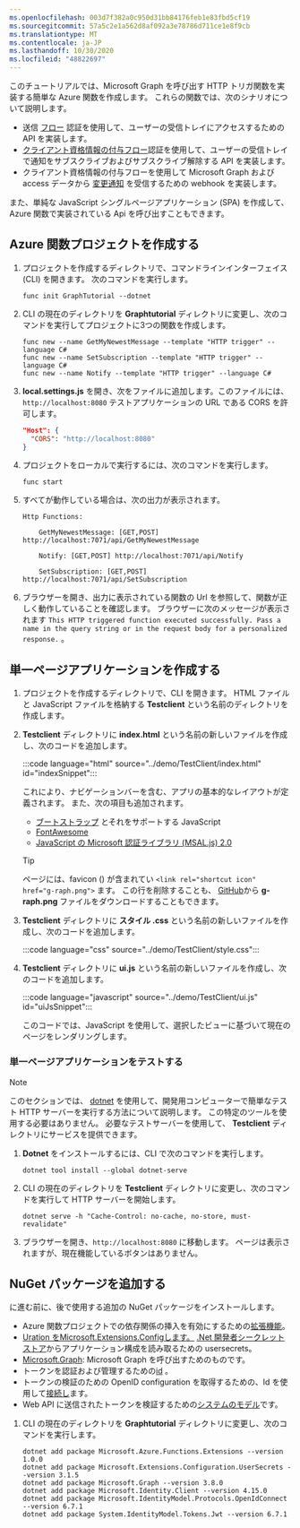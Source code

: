 ```yaml
---
ms.openlocfilehash: 003d7f382a0c950d31bb84176feb1e83fbd5cf19
ms.sourcegitcommit: 57a5c2e1a562d8af092a3e78786d711ce1e8f9cb
ms.translationtype: MT
ms.contentlocale: ja-JP
ms.lasthandoff: 10/30/2020
ms.locfileid: "48822697"
---
```

<!-- markdownlint-disable MD002 MD041 -->

このチュートリアルでは、Microsoft Graph を呼び出す HTTP トリガ関数を実装する簡単な Azure 関数を作成します。 これらの関数では、次のシナリオについて説明します。

- 送信 [フロー](https://docs.microsoft.com/azure/active-directory/develop/v2-oauth2-on-behalf-of-flow) 認証を使用して、ユーザーの受信トレイにアクセスするための API を実装します。
- [クライアント資格情報の付与フロー](https://docs.microsoft.com/azure/active-directory/develop/v2-oauth2-client-creds-grant-flow)認証を使用して、ユーザーの受信トレイで通知をサブスクライブおよびサブスクライブ解除する API を実装します。
- クライアント資格情報の付与フローを使用して Microsoft Graph および access データから [変更通知](https://docs.microsoft.com/graph/webhooks) を受信するための webhook を実装します。

また、単純な JavaScript シングルページアプリケーション (SPA) を作成して、Azure 関数で実装されている Api を呼び出すこともできます。

## <a name="create-azure-functions-project"></a>Azure 関数プロジェクトを作成する

1. プロジェクトを作成するディレクトリで、コマンドラインインターフェイス (CLI) を開きます。 次のコマンドを実行します。

    ```Shell
    func init GraphTutorial --dotnet
    ```

1. CLI の現在のディレクトリを **Graphtutorial** ディレクトリに変更し、次のコマンドを実行してプロジェクトに3つの関数を作成します。

    ```Shell
    func new --name GetMyNewestMessage --template "HTTP trigger" --language C#
    func new --name SetSubscription --template "HTTP trigger" --language C#
    func new --name Notify --template "HTTP trigger" --language C#
    ```

1. **local.settings.js** を開き、次をファイルに追加します。このファイルには、 `http://localhost:8080` テストアプリケーションの URL である CORS を許可します。

    ```json
    "Host": {
      "CORS": "http://localhost:8080"
    }
    ```

1. プロジェクトをローカルで実行するには、次のコマンドを実行します。

    ```Shell
    func start
    ```

1. すべてが動作している場合は、次の出力が表示されます。

    ```Shell
    Http Functions:

        GetMyNewestMessage: [GET,POST] http://localhost:7071/api/GetMyNewestMessage

        Notify: [GET,POST] http://localhost:7071/api/Notify

        SetSubscription: [GET,POST] http://localhost:7071/api/SetSubscription
    ```

1. ブラウザーを開き、出力に表示されている関数の Url を参照して、関数が正しく動作していることを確認します。 ブラウザーに次のメッセージが表示されます `This HTTP triggered function executed successfully. Pass a name in the query string or in the request body for a personalized response.` 。

## <a name="create-single-page-application"></a>単一ページアプリケーションを作成する

1. プロジェクトを作成するディレクトリで、CLI を開きます。 HTML ファイルと JavaScript ファイルを格納する **Testclient** という名前のディレクトリを作成します。

1. **Testclient** ディレクトリに **index.html** という名前の新しいファイルを作成し、次のコードを追加します。

    :::code language="html" source="../demo/TestClient/index.html" id="indexSnippet":::

    これにより、ナビゲーションバーを含む、アプリの基本的なレイアウトが定義されます。 また、次の項目も追加されます。

    - [ブートストラップ](https://getbootstrap.com/) とそれをサポートする JavaScript
    - [FontAwesome](https://fontawesome.com/)
    - [JavaScript の Microsoft 認証ライブラリ (MSAL.js) 2.0](https://github.com/AzureAD/microsoft-authentication-library-for-js/tree/dev/lib/msal-browser)

    > [!TIP]
    > ページには、favicon () が含まれてい `<link rel="shortcut icon" href="g-raph.png">` ます。 この行を削除することも、 [GitHub](https://github.com/microsoftgraph/g-raph)から **g-raph.png** ファイルをダウンロードすることもできます。

1. **Testclient** ディレクトリに **スタイル .css** という名前の新しいファイルを作成し、次のコードを追加します。

    :::code language="css" source="../demo/TestClient/style.css":::

1. **Testclient** ディレクトリに **ui.js** という名前の新しいファイルを作成し、次のコードを追加します。

    :::code language="javascript" source="../demo/TestClient/ui.js" id="uiJsSnippet":::

    このコードでは、JavaScript を使用して、選択したビューに基づいて現在のページをレンダリングします。

### <a name="test-the-single-page-application"></a>単一ページアプリケーションをテストする

> [!NOTE]
> このセクションでは、 [dotnet](https://github.com/natemcmaster/dotnet-serve) を使用して、開発用コンピューターで簡単なテスト HTTP サーバーを実行する方法について説明します。 この特定のツールを使用する必要はありません。 必要なテストサーバーを使用して、 **Testclient** ディレクトリにサービスを提供できます。

1. **Dotnet** をインストールするには、CLI で次のコマンドを実行します。

    ```Shell
    dotnet tool install --global dotnet-serve
    ```

1. CLI の現在のディレクトリを **Testclient** ディレクトリに変更し、次のコマンドを実行して HTTP サーバーを開始します。

    ```Shell
    dotnet serve -h "Cache-Control: no-cache, no-store, must-revalidate"
    ```

1. ブラウザーを開き、`http://localhost:8080` に移動します。 ページは表示されますが、現在機能しているボタンはありません。

## <a name="add-nuget-packages"></a>NuGet パッケージを追加する

に進む前に、後で使用する追加の NuGet パッケージをインストールします。

- Azure 関数プロジェクトでの依存関係の挿入を有効にするための[拡張機能](https://www.nuget.org/packages/Microsoft.Azure.Functions.Extensions)。
- [ Uration をMicrosoft.Extensions.Configします。](https://www.nuget.org/packages/Microsoft.Extensions.Configuration.UserSecrets) [.Net 開発者シークレットストア](https://docs.microsoft.com/aspnet/core/security/app-secrets)からアプリケーション構成を読み取るための usersecrets。
- [Microsoft.Graph](https://www.nuget.org/packages/Microsoft.Graph/): Microsoft Graph を呼び出すためのものです。
- トークンを認証および管理するための[id](https://www.nuget.org/packages/Microsoft.Identity.Client/) 。
- トークンの検証のための OpenID configuration を取得するための、Id を使用して[接続し](https://www.nuget.org/packages/Microsoft.IdentityModel.Protocols.OpenIdConnect)ます。
- Web API に送信されたトークンを検証するための[システムのモデル](https://www.nuget.org/packages/System.IdentityModel.Tokens.Jwt)です。

1. CLI の現在のディレクトリを **Graphtutorial** ディレクトリに変更し、次のコマンドを実行します。

    ```Shell
    dotnet add package Microsoft.Azure.Functions.Extensions --version 1.0.0
    dotnet add package Microsoft.Extensions.Configuration.UserSecrets --version 3.1.5
    dotnet add package Microsoft.Graph --version 3.8.0
    dotnet add package Microsoft.Identity.Client --version 4.15.0
    dotnet add package Microsoft.IdentityModel.Protocols.OpenIdConnect --version 6.7.1
    dotnet add package System.IdentityModel.Tokens.Jwt --version 6.7.1
    ```
